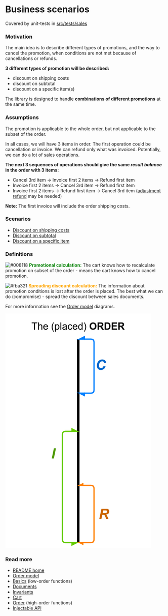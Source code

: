 # Business scenarios
Covered by unit-tests in [src/tests/sales](../../src/tests/sales)

### Motivation
The main idea is to describe different types of promotions,
and the way to cancel the promotion, when conditions are not met because of cancellations or refunds.

**3 different types of promotion will be described:**
- discount on shipping costs
- discount on subtotal
- discount on a specific item(s)

The library is designed to handle **combinations of different promotions** at the same time.

### Assumptions
The promotion is applicable to the whole order,
but not applicable to the subset of the order.

In all cases, we will have 3 items in order. The first operation could be cancellation or invoice.
We can refund only what was invoiced. Potentially, we can do a lot of sales operations.

**The next 3 sequences of operations should give the same _result balance_ in the order with 3 items:**
- Cancel 3rd item -> Invoice first 2 items -> Refund first item
- Invoice first 2 items -> Cancel 3rd item -> Refund first item
- Invoice first 2 items -> Refund first item -> Cancel 3rd item ([adjustment refund](../../src/tests/sales/subtotal.spec.ts#L48) may be needed)

**Note:** The first invoice will include the order shipping costs.

### Scenarios
- [Discount on shipping costs](./shipping.md)
- [Discount on subtotal](./subtotal.md)
- [Discount on a specific item](./2plus1item.md)

### Definitions
![#008118](https://via.placeholder.com/15/008118/000000?text=+) <span style="color:green">**Promotional calculation:**</span>
The cart knows how to recalculate promotion on subset of the order -
means the cart knows how to cancel promotion.

![#fba321](https://via.placeholder.com/15/fba321/000000?text=+) <span style="color:orange">**Spreading discount calculation:**</span>
The information about promotion conditions is lost after the order is placed.
The best what we can do (compromise) - spread the discount between sales documents.

For more information see the [Order model](../sales.pdf) diagrams.

[![Order model](./order.png)](../sales.pdf)

### Read more
- [README home](../../readme.md)
- [Order model](../sales.pdf)
- [Basics](../basics.md) (low-order functions)
- [Documents](../documents.md)
- [Invariants](../invariants.md)
- [Cart](../cart.md)
- [Order](../order.md) (high-order functions)
- [Injectable API](../injectable.md)